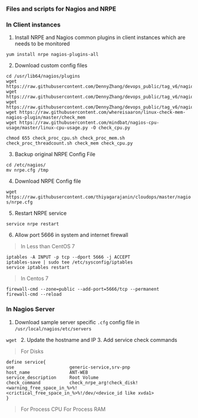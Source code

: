 ### Files and scripts for Nagios and NRPE

### In Client instances

1. Install NRPE and Nagios common plugins in client instances which are needs to be monitored

`yum install nrpe nagios-plugins-all`

2. Download custom config files

```
cd /usr/lib64/nagios/plugins
wget https://raw.githubusercontent.com/DennyZhang/devops_public/tag_v6/nagios_plugins/check_proc_cpu/check_proc_cpu.sh
wget https://raw.githubusercontent.com/DennyZhang/devops_public/tag_v6/nagios_plugins/check_proc_mem/check_proc_mem.sh
wget https://raw.githubusercontent.com/DennyZhang/devops_public/tag_v6/nagios_plugins/check_proc_threadcount/check_proc_threadcount.sh
wget https://raw.githubusercontent.com/whereisaaron/linux-check-mem-nagios-plugin/master/check_mem
wget https://raw.githubusercontent.com/mindbat/nagios-cpu-usage/master/linux-cpu-usage.py -O check_cpu.py

chmod 655 check_proc_cpu.sh check_proc_mem.sh check_proc_threadcount.sh check_mem check_cpu.py
```
3. Backup original NRPE Config File 
```
cd /etc/nagios/
mv nrpe.cfg /tmp
```
4. Download NRPE Config file

`wget https://raw.githubusercontent.com/thiyagarajanin/cloudops/master/nagios/nrpe.cfg`

5. Restart NRPE service

`service nrpe restart`

6. Allow port 5666 in system and internet firewall

> In Less than CentOS 7 
```
iptables -A INPUT -p tcp --dport 5666 -j ACCEPT
iptables-save | sudo tee /etc/sysconfig/iptables
service iptables restart
```
> In Centos 7
```
firewall-cmd --zone=public --add-port=5666/tcp --permanent
firewall-cmd --reload
```

### In Nagios Server

1. Download sample server specific `.cfg` config file in `/usr/local/nagios/etc/servers`

`wget `
2. Update the hostname and IP
3. Add service check commands

> For Disks
```
define service{
use                     generic-service,srv-pnp
host_name               ANT-WEB
service_description     Root Volume
check_command           check_nrpe_arg!check_disk!<warning_free_space_in_%>%!<crictical_free_space_in_%>%!/dev/<device_id like xvda1>
}
```
> For Process CPU
> For Process RAM


